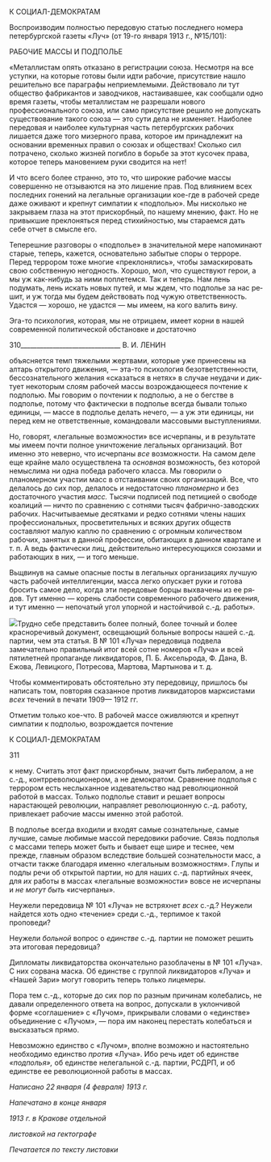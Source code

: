 К СОЦИАЛ-ДЕМОКРАТАМ

Воспроизводим полностью передовую статью последнего номера петербургской га­зеты «Луч» (от 19-го января 1913 г., №15/101):

РАБОЧИЕ МАССЫ И ПОДПОЛЬЕ

«Металлистам опять отказано в регистрации союза. Несмотря на все уступки, на которые готовы бы­ли идти рабочие, присутствие нашло решительно все параграфы неприемлемыми. Действовало ли тут общество фабрикантов и заводчиков, настаивавшее, как сообщали одно время газеты, чтобы металлистам не разрешали нового профессионального союза, или само присутствие решило не допускать существова­ние такого союза — это сути дела не изменяет. Наиболее передовая и наиболее культурная часть петер­бургских рабочих лишается даже того мизерного права, которое им принадлежит на основании времен­ных правил о союзах и обществах! Сколько сил потрачено, сколько жизней погибло в борьбе за этот ку­сочек права, которое теперь мановением руки сводится на нет!

И что всего более странно, это то, что широкие рабочие массы совершенно не отзываются на это ли­шение прав. Под влиянием всех последних гонений на легальные организации кое-где в рабочей среде даже оживают и крепнут симпатии к «подполью». Мы нисколько не закрываем глаза на этот прискорб­ный, по нашему мнению, факт. Но не привыкшие преклоняться перед стихийностью, мы стараемся дать себе отчет в смысле его.

Теперешние разговоры о «подполье» в значительной мере напоминают старые, теперь, кажется, осно­вательно забытые споры о терроре. Перед террором тоже многие «преклонялись», чтобы замаскировать свою собственную негодность. Хорошо, мол, что существуют герои, а мы уж как-нибудь за ними попле­темся. Так и теперь. Нам лень подумать, лень искать новых путей, и мы ждем, что подполье за нас ре­шит, и уж тогда мы будем действовать под чужую ответственность. Удастся — хорошо, не удастся — мы имеем, на кого валить вину.

Эга-то психология, которая, мы не отрицаем, имеет корни в нашей современной политической обста­новке и достаточно

  

310_______________________________ В. И. ЛЕНИН

объясняется темп тяжелыми жертвами, которые уже принесены на алтарь открытого движения, — эта-то психология безответственности, бессознательного желания «сказаться в нетях» в случае неудачи и дик­тует некоторым слоям рабочей массы возрождающееся почтение к подполью. Мы говорим о почтении к подполью, а не о бегстве в подполье, потому что фактически в подполье всегда бывали только единицы, — массе в подполье делать нечего, — а уж эти единицы, ни перед кем не ответственные, командовали массовыми выступлениями.

Но, говорят, «легальные возможности» все исчерпаны, и в результате мы имеем почти полное унич­тожение легальных организаций. Вот именно это неверно, что исчерпаны _все_ возможности. На самом деле еще крайне мало осуществлена та _основная_ возможность, без которой немыслима ни одна победа рабочего класса. Мы говорили о планомерном участии масс в отстаивании своих организаций. Все, что делалось до сих пор, делалось и недостаточно _планомерно_ и без достаточного участия _масс._ Тысячи под­писей под петицией о свободе коалиций — ничто по сравнению с сотнями тысяч фабрично-заводских рабочих. Насчитываемые десятками и редко сотнями члены наших профессиональных, просветительных и всяких других обществ составляют малую каплю по сравнению с огромным количеством рабочих, за­нятых в данной профессии, обитающих в данном квартале и т. п. А ведь фактически лиц, действительно интересующихся союзами и работающих в них, — и того меньше.

Вьщвинув на самые опасные посты в легальных организациях лучшую часть рабочей интеллигенции, масса легко опускает руки и готова бросить самое дело, когда эти передовые борцы выхвачены из ее ря­дов. Тут именно — корень слабости современного рабочего движения, и тут именно — непочатый угол упорной и настойчивой с.-д. работы».

![](file:///C:/Users/bot32/AppData/Local/Temp/msohtmlclip1/01/clip_image001.png)Трудно себе представить более полный, более точный и более красноречивый доку­мент, освещающий больные вопросы нашей с.-д. партии, чем эта статья. В № 101 «Лу­ча» передовица подвела замечательно правильный итог всей сотне номеров «Луча» и всей пятилетней пропаганде ликвидаторов, П. Б. Аксельрода, Ф. Дана, В. Ежова, Ле­вицкого, Потресова, Мартова, Мартынова и т. д.

Чтобы комментировать обстоятельно эту передовицу, пришлось бы написать том, повторяя сказанное против ликвидаторов марксистами _всех_ течений в печати 1909— 1912 гг.

Отметим только кое-что. В рабочей массе оживляются и крепнут симпатии к подпо­лью, возрождается почтение

  

К СОЦИАЛ-ДЕМОКРАТАМ

  

311

  

к нему. Считать этот факт прискорбным, значит быть либералом, а не с.-д., контррево­люционером, а не демократом. Сравнение подполья с террором есть неслыханное изде­вательство над революционной работой в массах. Только подполье ставит и решает во­просы нарастающей революции, направляет революционную с.-д. работу, привлекает рабочие массы именно этой работой.

В подполье всегда входили и входят самые сознательные, самые лучшие, самые лю­бимые массой передовики рабочие. Связь подполья с массами теперь может быть и бы­вает еще шире и теснее, чем прежде, главным образом вследствие большей сознатель­ности масс, а отчасти также благодаря именно «легальным возможностям». Глупы и подлы речи об открытой партии, но для наших с.-д. партийных ячеек, для _их_ работы в массах «легальные возможности» вовсе не исчерпаны и _не могут быть_ «исчерпаны».

Неужели передовица № 101 «Луча» не встряхнет _всех_ с.-д.? Неужели найдется хоть одно «течение» среди с.-д., терпимое к такой проповеди?

Неужели _больной_ вопрос о _единстве_ с.-д. партии не поможет решить эта итоговая передовица?

Дипломаты ликвидаторства окончательно разоблачены в № 101 «Луча». С них со­рвана маска. Об единстве с группой ликвидаторов «Луча» и «Нашей Зари» могут гово­рить теперь только лицемеры.

Пора тем с.-д., которые до сих пор по разным причинам колебались, не давали опре­деленного ответа на вопрос, допускали в уклончивой форме «соглашение» с «Лучом», прикрывали словами о «единстве» объединение с «Лучом», — пора им наконец пере­стать колебаться и высказаться прямо.

Невозможно единство с «Лучом», вполне возможно и настоятельно необходимо единство _против_ «Луча». Ибо речь идет об единстве _«подполья»,_ об единстве нелегаль­ной с.-д. партии, РСДРП, и об единстве ее революционной работы в массах.

_Написано 22 января (4 февраля) 1913 г._

  

_Напечатано в конце января_

_1913 г. в Кракове отдельной_

_листовкой на гектографе_

  

_Печатается по тексту листовки_